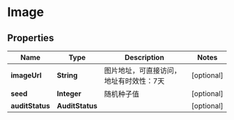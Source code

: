 

# Image


## Properties

| Name | Type | Description | Notes |
|------------ | ------------- | ------------- | -------------|
|**imageUrl** | **String** | 图片地址，可直接访问，地址有时效性：7天 |  [optional] |
|**seed** | **Integer** | 随机种子值 |  [optional] |
|**auditStatus** | **AuditStatus** |  |  [optional] |



